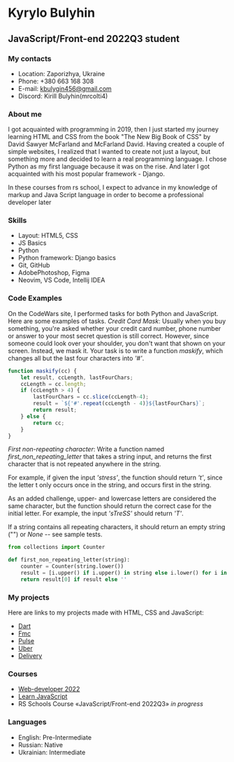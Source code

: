 # Kyrylo Bulyhin
## JavaScript/Front-end 2022Q3 student
### My contacts 
* Location: Zaporizhya, Ukraine
* Phone: +380 663 168 308
* E-mail: kbulygin456@gmail.com
* Discord: Kirill Bulyhin(mrcolti4)
### About me
I got acquainted with programming in 2019, then I just started my journey learning HTML and CSS from the book "The New Big Book of CSS" by David Sawyer McFarland and McFarland David. Having created a couple of simple websites, I realized that I wanted to create not just a layout, but something more and decided to learn a real programming language. I chose Python as my first language because it was on the rise. And later I got acquainted with his most popular framework - Django.

In these courses from rs school, I expect to advance in my knowledge of markup and Java Script language in order to become a professional developer later
### Skills 
* Layout: HTML5, CSS
* JS Basics
* Python
* Python framework: Django basics
* Git, GitHub
* AdobePhotoshop, Figma
* Neovim, VS Code, Intellij IDEA
### Code Examples
On the CodeWars site, I performed tasks for both Python and JavaScript. Here are some examples of tasks.
*Credit Card Mask*: Usually when you buy something, you're asked whether your credit card number, phone number or answer to your most secret question is still correct. However, since someone could look over your shoulder, you don't want that shown on your screen. Instead, we mask it.
Your task is to write a function *maskify*, which changes all but the last four characters into *'#'*.
``` javascript
function maskify(cc) {
    let result, ccLength, lastFourChars;
    ccLength = cc.length;
    if (ccLength > 4) {
        lastFourChars = cc.slice(ccLength-4);
        result = `${'#'.repeat(ccLength - 4)}${lastFourChars}`;
        return result;
    } else {
        return cc;
    }
}
```

*First non-repeating character*: Write a function named *first_non_repeating_letter* that takes a string input, and returns the first character that is not repeated anywhere in the string.

For example, if given the input *'stress'*, the function should return *'t'*, since the letter t only occurs once in the string, and occurs first in the string.

As an added challenge, upper- and lowercase letters are considered the same character, but the function should return the correct case for the initial letter. For example, the input *'sTreSS'* should return *'T'*.

If a string contains all repeating characters, it should return an empty string ("") or *None* -- see sample tests.
``` Python
from collections import Counter

def first_non_repeating_letter(string):
    counter = Counter(string.lower())
    result = [i.upper() if i.upper() in string else i.lower() for i in counter if counter[i] == 1]
    return result[0] if result else ''
```
### My projects
Here are links to my projects made with HTML, CSS and JavaScript:
* [Dart](https://mrcolti4.github.io/dart/)
* [Fmc](https://mrcolti4.github.io/fmc/)
* [Pulse](https://mrcolti4.github.io/pulse/)
* [Uber](https://mrcolti4.github.io/uber/)
* [Delivery](https://mrcolti4.github.io/delivery/)

### Courses
* [Web-developer 2022](https://www.udemy.com/course/webdeveloper/)
* [Learn JavaScript](https://learn.javascript.ru/)
* RS Schools Course «JavaScript/Front-end 2022Q3» *in progress*

### Languages 
* English: Pre-Intermediate
* Russian: Native 
* Ukrainian: Intermediate